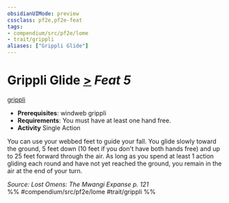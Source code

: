 ```yaml
---
obsidianUIMode: preview
cssclass: pf2e,pf2e-feat
tags:
- compendium/src/pf2e/lome
- trait/grippli
aliases: ["Grippli Glide"]
---
```

# Grippli Glide  [>](../../Rules/core-rulebook/chapter-9-playing-the-game.md#Actions "Single Action") *Feat 5*  
[grippli](../../Rules/traits/grippli-b2.md)  

- **Prerequisites**: windweb grippli
- **Requirements**: You must have at least one hand free.
- **Activity** Single Action

You can use your webbed feet to guide your fall. You glide slowly toward the ground, 5 feet down (10 feet if you don't have both hands free) and up to 25 feet forward through the air. As long as you spend at least 1 action gliding each round and have not yet reached the ground, you remain in the air at the end of your turn.

*Source: Lost Omens: The Mwangi Expanse p. 121*  
%% #compendium/src/pf2e/lome #trait/grippli %%